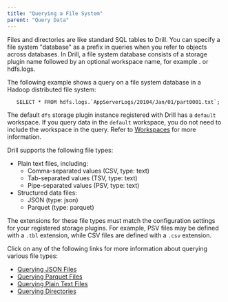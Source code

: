 ```yaml
---
title: "Querying a File System"
parent: "Query Data"
---
```

Files and directories are like standard SQL tables to Drill. You can specify a
file system "database" as a prefix in queries when you refer to objects across
databases. In Drill, a file system database consists of a storage plugin name
followed by an optional workspace name, for example <storage
plugin>.<workspace> or hdfs.logs.

The following example shows a query on a file system database in a Hadoop
distributed file system:

       SELECT * FROM hdfs.logs.`AppServerLogs/20104/Jan/01/part0001.txt`;

The default `dfs` storage plugin instance registered with Drill has a
`default` workspace. If you query data in the `default` workspace, you do not
need to include the workspace in the query. Refer to
[Workspaces](https://cwiki.apache.org/confluence/display/DRILL/Workspaces) for
more information.

Drill supports the following file types:

  * Plain text files, including:
    * Comma-separated values (CSV, type: text)
    * Tab-separated values (TSV, type: text)
    * Pipe-separated values (PSV, type: text)
  * Structured data files:
    * JSON (type: json)
    * Parquet (type: parquet)

The extensions for these file types must match the configuration settings for
your registered storage plugins. For example, PSV files may be defined with a
`.tbl` extension, while CSV files are defined with a `.csv` extension.

Click on any of the following links for more information about querying
various file types:

  * [Querying JSON Files](/confluence/display/DRILL/Querying+JSON+Files)
  * [Querying Parquet Files](/confluence/display/DRILL/Querying+Parquet+Files)
  * [Querying Plain Text Files](/confluence/display/DRILL/Querying+Plain+Text+Files)
  * [Querying Directories](/confluence/display/DRILL/Querying+Directories)